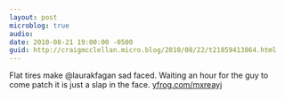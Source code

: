 ```yaml
---
layout: post
microblog: true
audio: 
date: 2010-08-21 19:00:00 -0500
guid: http://craigmcclellan.micro.blog/2010/08/22/t21859413864.html
---
```

Flat tires make @laurakfagan sad faced. Waiting an hour for the guy to come patch it is just a slap in the face. [yfrog.com/mxreayj](http://yfrog.com/mxreayj)
